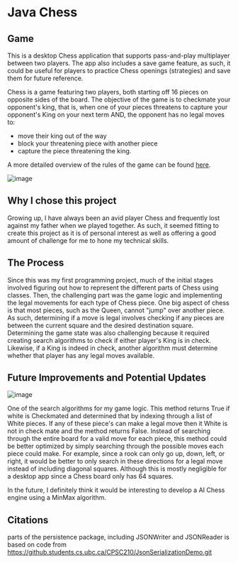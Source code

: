 # Java Chess 

## Game
This is a desktop Chess application that supports pass-and-play multiplayer between two players. The app also includes a save game feature, as such, it could be useful for players to practice Chess openings (strategies)
and save them for future reference.

Chess is a game featuring two players, both starting off 16 pieces on opposite sides of the board. The objective of the game is to checkmate your opponent's king, that is, when one of your pieces threatens to capture your opponent's
King on your next term AND, the opponent has no legal moves to:

* move their king out of the way
* block your threatening piece with another piece 
* capture the piece threatening the king.
  
A more detailed overview of the rules of the game can be found [here](https://www.chess.com/learn-how-to-play-chess).

![image](https://github.com/BryanJ1ang/Java-Chess/assets/134325602/c04d40ca-72f8-4ebb-90da-1f2cf086127f)


## Why I chose this project 
Growing up, I have always been an avid player Chess and frequently lost against my father when we played together. As such,
it seemed fitting to create this project as it is of personal interest as well as offering a good amount
of challenge for me to hone my technical skills.

## The Process
Since this was my first programming project, much of the initial stages involved figuring out how to represent the different parts of Chess using classes. Then, the challenging part was the game logic 
and implementing the legal movements for each type of Chess piece. One big aspect of chess is that most pieces, such as the Queen, cannot "jump" over another piece. As such, determining if a move is legal 
involves checking if any pieces are between the current square and the desired destination square. Determining the game state was also challenging because it required creating search algorithms to check 
if either player's King is in check. Likewise, if a King is indeed in check, another algorithm must determine whether that player has any legal moves available. 


## Future Improvements and Potential Updates
![image](https://github.com/BryanJ1ang/Java-Chess/assets/134325602/f822eb9c-4b28-472b-915c-8c55d3ba849c)

One of the search algorithms for my game logic. This method returns True if white is Checkmated and determined that by indexing through a list of White pieces. If any of these piece's can make a legal move then it 
White is not in check mate and the method returns False. Instead of searching through the entire board for a valid move for each piece, this method could be better optimized by simply searching through the possible moves 
each piece could make. For example, since a rook can only go up, down, left, or right, it would be better to only search in these directions for a legal move instead of including diagonal squares. Although this is mostly 
negligible for a desktop app since a Chess board only has 64 squares.

In the future, I definitely think it would be interesting to develop a AI Chess engine using a MinMax algorithm.


## Citations
parts of the persistence package, including JSONWriter and JSONReader is based on code from https://github.students.cs.ubc.ca/CPSC210/JsonSerializationDemo.git



